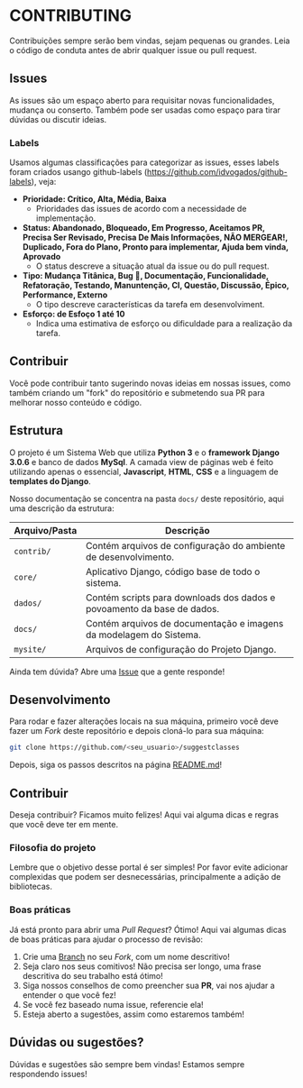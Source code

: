 # CONTRIBUTING

Contribuições sempre serão bem vindas, sejam pequenas ou grandes. Leia o código de conduta antes de abrir qualquer issue ou pull request.

## Issues

As issues são um espaço aberto para requisitar novas funcionalidades, mudança ou conserto. Também pode ser usadas como espaço para tirar dúvidas ou discutir ideias.

### Labels

Usamos algumas classificações para categorizar as issues, esses labels foram criados usango github-labels (https://github.com/idvogados/github-labels), veja:

- **Prioridade: Crítico, Alta, Média, Baixa** 
  - Prioridades das issues de acordo com a necessidade de implementação.
- **Status: Abandonado, Bloqueado, Em Progresso, Aceitamos PR, Precisa Ser Revisado, Precisa De Mais Informações, NÃO MERGEAR!, Duplicado, Fora do Plano, Pronto para implementar, Ajuda bem vinda, Aprovado**
  - O status descreve a situação atual da issue ou do pull request.
- **Tipo: Mudança Titânica, Bug :bug:, Documentação, Funcionalidade, Refatoração, Testando, Manuntenção, CI, Questão, Discussão, Épico, Performance, Externo**
  - O tipo descreve características da tarefa em desenvolviment.
- **Esforço: de Esfoço 1 até 10** 
  - Indica uma estimativa de esforço ou dificuldade para a realização da tarefa.

## Contribuir

Você pode contribuir tanto sugerindo novas ideias em nossas issues, como também criando um "fork" do repositório e submetendo sua PR para melhorar nosso conteúdo e código.

## Estrutura

O projeto é um Sistema Web que utiliza **Python 3** e o **framework Django 3.0.6** e banco de dados **MySql**. A camada view de páginas web é feito utilizando apenas o essencial, **Javascript**, **HTML**, **CSS** e a linguagem de **templates do Django**.

Nosso documentação se concentra na pasta `docs/` deste repositório, aqui uma descrição da estrutura:

| Arquivo/Pasta  	|   Descrição	|
|---	|---	|
|  `contrib/`	| Contém arquivos de configuração do ambiente de desenvolvimento.|
|  `core/`	    | Aplicativo Django, código base de todo o sistema. 	|
|  `dados/` 	| Contém scripts para downloads dos dados e povoamento da base de dados.	|
|  `docs/` 	    | Contém arquivos de documentação e imagens da modelagem do Sistema. |
|  `mysite/` 	| Arquivos de configuração do Projeto Django.|

Ainda tem dúvida? Abre uma [Issue](https://github.com/labens-ufrn/suggestclasses/issues) que a gente responde!

## Desenvolvimento

Para rodar e fazer alterações locais na sua máquina, primeiro você deve fazer um *Fork* deste repositório e depois cloná-lo para sua máquina:

``` bash
git clone https://github.com/<seu_usuario>/suggestclasses
``` 

Depois, siga os passos descritos na página [README.md](https://github.com/labens-ufrn/suggestclasses/blob/master/README.md)!

## Contribuir

Deseja contribuir? Ficamos muito felizes! Aqui vai alguma dicas e regras que você deve ter em mente.

### Filosofia do projeto

Lembre que o objetivo desse portal é ser simples! Por favor evite adicionar complexidas que podem ser desnecessárias, principalmente a adição de bibliotecas.

### Boas práticas

Já está pronto para abrir uma *Pull Request*? Ótimo! Aqui vai algumas dicas de boas práticas para ajudar o processo de revisão:

1. Crie uma [Branch](https://git-scm.com/book/pt-br/v1/Ramifica%C3%A7%C3%A3o-Branching-no-Git-B%C3%A1sico-de-Branch-e-Merge) no seu *Fork*, com um nome descritivo!
2. Seja claro nos seus comitivos! Não precisa ser longo, uma frase descritiva do seu trabalho está ótimo!
3. Siga nossos conselhos de como preencher sua **PR**, vai nos ajudar a entender o que você fez!
4. Se você fez baseado numa issue, referencie ela!
5. Esteja aberto a sugestões, assim como estaremos também!

## Dúvidas ou sugestões?

Dúvidas e sugestões são sempre bem vindas! Estamos sempre respondendo issues!
